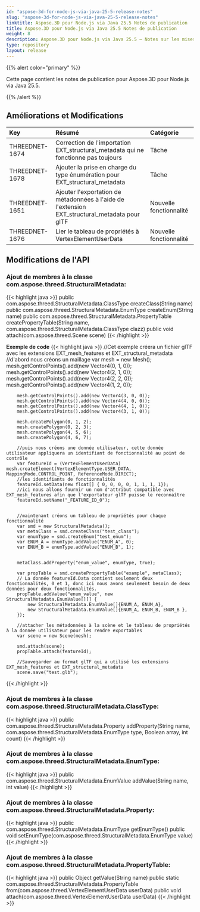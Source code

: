 ```yaml
---
id: "aspose-3d-for-node-js-via-java-25-5-release-notes"
slug: "aspose-3d-for-node-js-via-java-25-5-release-notes"
linktitle: Aspose.3D pour Node.js via Java 25.5 Notes de publication
title: Aspose.3D pour Node.js via Java 25.5 Notes de publication
weight: 8
description: Aspose.3D pour Node.js via Java 25.5 – Notes sur les mises à jour et les corrections.
type: repository
layout: release
---
```


{{% alert color="primary" %}}

Cette page contient les notes de publication pour Aspose.3D pour Node.js via Java 25.5.

{{% /alert %}}
## **Améliorations et Modifications**
|**Key**|**Résumé**|**Catégorie**|
| :- | :- | :- |
| THREEDNET-1674 | Correction de l'importation EXT_structural_metadata qui ne fonctionne pas toujours | Tâche |
| THREEDNET-1678 | Ajouter la prise en charge du type énumération pour EXT_structural_metadata | Tâche |
| THREEDNET-1651 | Ajouter l'exportation de métadonnées à l'aide de l'extension EXT_structural_metadata pour glTF | Nouvelle fonctionnalité |
| THREEDNET-1676 | Lier le tableau de propriétés à VertexElementUserData | Nouvelle fonctionnalité |

## Modifications de l'API ##

### Ajout de membres à la classe **com.aspose.threed.StructuralMetadata**:

{{< highlight java >}}
        public com.aspose.threed.StructuralMetadata.ClassType createClass(String name)
        public com.aspose.threed.StructuralMetadata.EnumType createEnum(String name)
        public com.aspose.threed.StructuralMetadata.PropertyTable createPropertyTable(String name, com.aspose.threed.StructuralMetadata.ClassType clazz)
        public void attach(com.aspose.threed.Scene scene)
{{< /highlight >}}


**Exemple de code**
{{< highlight java >}}
        //Cet exemple créera un fichier glTF avec les extensions EXT_mesh_features et EXT_structural_metadata
        //d'abord nous créons un maillage
        var mesh = new Mesh();
        mesh.getControlPoints().add(new Vector4(0, 1, 0));
        mesh.getControlPoints().add(new Vector4(2, 1, 0));
        mesh.getControlPoints().add(new Vector4(2, 2, 0));
        mesh.getControlPoints().add(new Vector4(1, 2, 0));

        mesh.getControlPoints().add(new Vector4(3, 0, 0));
        mesh.getControlPoints().add(new Vector4(4, 0, 0));
        mesh.getControlPoints().add(new Vector4(4, 1, 0));
        mesh.getControlPoints().add(new Vector4(3, 1, 0));

        mesh.createPolygon(0, 1, 2);
        mesh.createPolygon(0, 2, 3);
        mesh.createPolygon(4, 5, 6);
        mesh.createPolygon(4, 6, 7);

        //puis nous créons une donnée utilisateur, cette donnée utilisateur appliquera un identifiant de fonctionnalité au point de contrôle
        var featureId = (VertexElementUserData) mesh.createElement(VertexElementType.USER_DATA, MappingMode.CONTROL_POINT, ReferenceMode.DIRECT);
        //les identifiants de fonctionnalités
        featureId.setData(new float[] { 0, 0, 0, 0, 1, 1, 1, 1});
        //ici nous allons fournir un nom d'attribut compatible avec EXT_mesh_features afin que l'exportateur glTF puisse le reconnaître
        featureId.setName("_FEATURE_ID_0");


        //maintenant créons un tableau de propriétés pour chaque fonctionnalité
        var smd = new StructuralMetadata();
        var metaClass = smd.createClass("test_class");
        var enumType = smd.createEnum("test_enum");
        var ENUM_A = enumType.addValue("ENUM_A", 0);
        var ENUM_B = enumType.addValue("ENUM_B", 1);


        metaClass.addProperty("enum_value", enumType, true);

        var propTable = smd.createPropertyTable("example", metaClass);
        // La donnée featureId.Data contient seulement deux fonctionnalités, 0 et 1, donc ici nous avons seulement besoin de deux données pour deux fonctionnalités.
        propTable.addValue("enum_value", new StructuralMetadata.EnumValue[][] {
            new StructuralMetadata.EnumValue[]{ENUM_A, ENUM_A},
            new StructuralMetadata.EnumValue[]{ENUM_A, ENUM_B, ENUM_B },
        });

        //attacher les métadonnées à la scène et le tableau de propriétés à la donnée utilisateur pour les rendre exportables
        var scene = new Scene(mesh);

        smd.attach(scene);
        propTable.attach(featureId);
        
        //Sauvegarder au format glTF qui a utilisé les extensions EXT_mesh_features et EXT_structural_metadata
        scene.save("test.glb");
{{< /highlight >}}




### Ajout de membres à la classe **com.aspose.threed.StructuralMetadata.ClassType**:

{{< highlight java >}}
        public com.aspose.threed.StructuralMetadata.Property addProperty(String name, com.aspose.threed.StructuralMetadata.EnumType type, Boolean array, int count)
{{< /highlight >}}


### Ajout de membres à la classe **com.aspose.threed.StructuralMetadata.EnumType**:

{{< highlight java >}}
        public com.aspose.threed.StructuralMetadata.EnumValue addValue(String name, int value)
{{< /highlight >}}




### Ajout de membres à la classe **com.aspose.threed.StructuralMetadata.Property**:

{{< highlight java >}}
        public com.aspose.threed.StructuralMetadata.EnumType getEnumType()
        public void setEnumType(com.aspose.threed.StructuralMetadata.EnumType value)
{{< /highlight >}}



### Ajout de membres à la classe **com.aspose.threed.StructuralMetadata.PropertyTable**:

{{< highlight java >}}
        public Object getValue(String name)
        public static com.aspose.threed.StructuralMetadata.PropertyTable from(com.aspose.threed.VertexElementUserData userData)
        public void attach(com.aspose.threed.VertexElementUserData userData)
{{< /highlight >}}